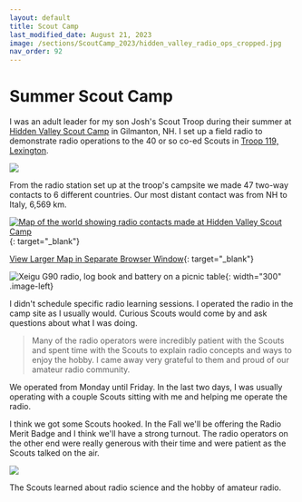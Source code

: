 ```yaml
---
layout: default
title: Scout Camp
last_modified_date: August 21, 2023
image: /sections/ScoutCamp_2023/hidden_valley_radio_ops_cropped.jpg
nav_order: 92
---
```


# Summer Scout Camp

I was an adult leader for my son Josh's Scout Troop during their summer at 
[Hidden Valley Scout Camp](https://nhscouting.org/outdoor-programs/summer-camp/)
in Gilmanton, NH. I set up a field radio to demonstrate radio operations to the 40 or so co-ed Scouts in [Troop 119, Lexington](http://www.troop119.com/).

![](hidden_valley_radio_ops_cropped.jpg)

From the radio station set up at the troop's campsite we made 47 two-way contacts to 6 different countries. Our most distant contact was from NH to Italy, 6,569 km.

[![Map of the world showing radio contacts made at Hidden Valley Scout Camp](hv_2023_qso_map.png "QSOs made at Scout Camp &#013;Click to View Larger Map in Separate Browser Window")](/sections/ScoutCamp_2023/hv_2023_qso_map.png){: target="_blank"}

[View Larger Map in Separate Browser Window](/sections/ScoutCamp_2023/hv_2023_qso_map.png){: target="_blank"}



![Xeigu G90 radio, log book and battery on a picnic table](field_setup.jpg "Field radio setup in the Troop's campsite"){: width="300" .image-left}

I didn't schedule specific radio learning sessions. I operated the radio in the camp site as I 
usually would. Curious Scouts would come by and ask questions about what I was doing.

> Many of the radio operators were incredibly patient with the Scouts and spent time with the Scouts
> to explain radio concepts and ways to enjoy the hobby. I came away very grateful to them and
> proud of our amateur radio community.

We operated from Monday until Friday. In the last two days, I was usually operating with a couple Scouts sitting with me and helping me operate the radio.

I think we got some Scouts hooked. In the Fall we'll be offering the Radio Merit Badge and I think we'll have a strong turnout. The radio operators on the other end were really generous with their time and were patient as the Scouts talked on the air.

![](PXL_20230818_030120173.jpg)



The Scouts learned about radio science and the hobby of amateur radio.